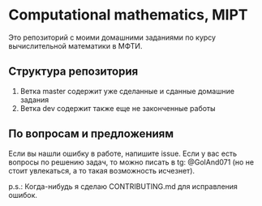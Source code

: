 # Computational mathematics, MIPT

Это репозиторий с моими домашними заданиями по курсу вычислительной математики в МФТИ.

## Структура репозитория
1. Ветка master содержит уже сделанные и сданные домашние задания
2. Ветка dev содержит также еще не законченные работы

## По вопросам и предложениям
Если вы нашли ошибку в работе, напишите issue. Если у вас есть вопросы по решению задач, то можно писать в tg: @GolAnd071 (но не стоит увлекаться, а то такая возможность исчезнет). 

p.s.:
Когда-нибудь я сделаю CONTRIBUTING.md для исправления ошибок.
